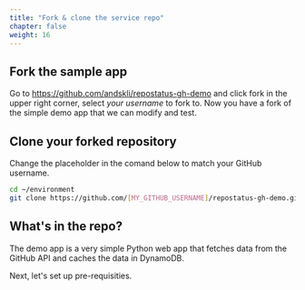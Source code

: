 ```yaml
---
title: "Fork & clone the service repo"
chapter: false
weight: 16
---
```


## Fork the sample app

Go to https://github.com/andskli/repostatus-gh-demo and click fork in the upper right
corner, select *your username* to fork to. Now you have a fork of the simple demo app that we can
modify and test.

## Clone your forked repository

Change the placeholder in the comand below to match your GitHub username.

```bash
cd ~/environment
git clone https://github.com/[MY_GITHUB_USERNAME]/repostatus-gh-demo.git
```

## What's in the repo?

The demo app is a very simple Python web app that fetches data from the GitHub API and caches the
data in DynamoDB.

Next, let's set up pre-requisities.
